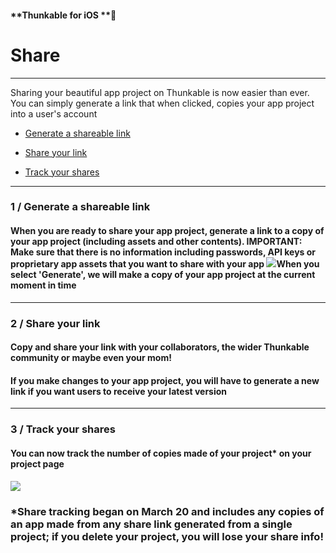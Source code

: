 #### **Thunkable for iOS **

# Share

---

Sharing your beautiful app project on Thunkable is now easier than ever.  You can simply generate a link that when clicked, copies your app project into a user's account

* [Generate a shareable link](#1--generate-a-shareable-link)

* [Share your link](#2--share-your-link)

* [Track your shares](#3--track-your-shares)

---

### 1 / Generate a shareable link

#### When you are ready to share your app project, generate a link to a copy of your app project \(including assets and other contents\). IMPORTANT: Make sure that there is no information including passwords, API keys or proprietary app assets that you want to share with your app ![](/assets/share-✕-fig-2.gif)When you select 'Generate', we will make a copy of your app project at the current moment in time

---

### 2 / Share your link

#### Copy and share your link with your collaborators, the wider Thunkable community or maybe even your mom!

#### If you make changes to your app project, you will have to generate a new link if you want users to receive your latest version

---

### 3 / Track your shares

#### You can now track the number of copies made of your project\* on your project page

#### ![](/assets/share-✕-fig-1.png)

### \*Share tracking began on March 20 and includes any copies of an app made from any share link generated from a single project; if you delete your project, you will lose your share info!



